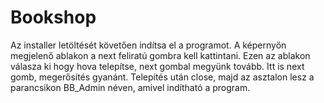 # Bookshop

Az installer letöltését követően indítsa el a programot.
A képernyőn megjelenő ablakon a next feliratú gombra kell kattintani.
Ezen az ablakon válasza ki hogy hova telepítse, next gombal megyünk tovább.
Itt is next gomb, megerősítés gyanánt.
Telepítés után close, majd az asztalon lesz a parancsikon BB_Admin néven, amivel indítható a program.

